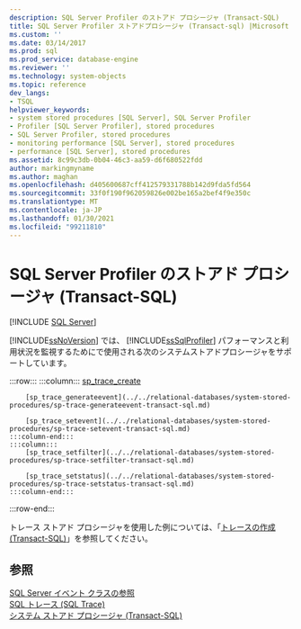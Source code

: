 ```yaml
---
description: SQL Server Profiler のストアド プロシージャ (Transact-SQL)
title: SQL Server Profiler ストアドプロシージャ (Transact-sql) |Microsoft Docs
ms.custom: ''
ms.date: 03/14/2017
ms.prod: sql
ms.prod_service: database-engine
ms.reviewer: ''
ms.technology: system-objects
ms.topic: reference
dev_langs:
- TSQL
helpviewer_keywords:
- system stored procedures [SQL Server], SQL Server Profiler
- Profiler [SQL Server Profiler], stored procedures
- SQL Server Profiler, stored procedures
- monitoring performance [SQL Server], stored procedures
- performance [SQL Server], stored procedures
ms.assetid: 8c99c3db-0b04-46c3-aa59-d6f680522fdd
author: markingmyname
ms.author: maghan
ms.openlocfilehash: d405600687cff412579331788b142d9fda5fd564
ms.sourcegitcommit: 33f0f190f962059826e002be165a2bef4f9e350c
ms.translationtype: MT
ms.contentlocale: ja-JP
ms.lasthandoff: 01/30/2021
ms.locfileid: "99211810"
---
```

# <a name="sql-server-profiler-stored-procedures-transact-sql"></a>SQL Server Profiler のストアド プロシージャ (Transact-SQL)
[!INCLUDE [SQL Server](../../includes/applies-to-version/sqlserver.md)]

  [!INCLUDE[ssNoVersion](../../includes/ssnoversion-md.md)] では、 [!INCLUDE[ssSqlProfiler](../../includes/sssqlprofiler-md.md)] パフォーマンスと利用状況を監視するためにで使用される次のシステムストアドプロシージャをサポートしています。  

:::row:::
    :::column:::
        [sp_trace_create](../../relational-databases/system-stored-procedures/sp-trace-create-transact-sql.md)

        [sp_trace_generateevent](../../relational-databases/system-stored-procedures/sp-trace-generateevent-transact-sql.md)

        [sp_trace_setevent](../../relational-databases/system-stored-procedures/sp-trace-setevent-transact-sql.md)
    :::column-end:::
    :::column:::
        [sp_trace_setfilter](../../relational-databases/system-stored-procedures/sp-trace-setfilter-transact-sql.md)

        [sp_trace_setstatus](../../relational-databases/system-stored-procedures/sp-trace-setstatus-transact-sql.md)
    :::column-end:::
:::row-end:::

 トレース ストアド プロシージャを使用した例については、「[トレースの作成 &#40;Transact-SQL&#41;](../../relational-databases/sql-trace/create-a-trace-transact-sql.md)」を参照してください。  
  
## <a name="see-also"></a>参照  
 [SQL Server イベント クラスの参照](../../relational-databases/event-classes/sql-server-event-class-reference.md)   
 [SQL トレース (SQL Trace)](../../relational-databases/sql-trace/sql-trace.md)   
 [システム ストアド プロシージャ &#40;Transact-SQL&#41;](../../relational-databases/system-stored-procedures/system-stored-procedures-transact-sql.md)  
  
  
